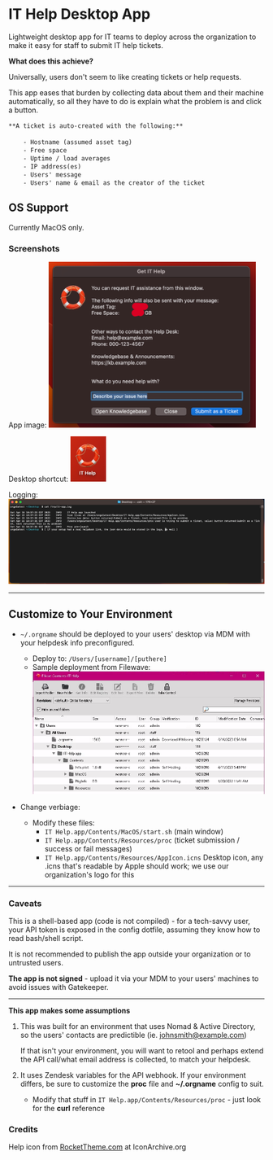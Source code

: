 # IT Help Desktop App
Lightweight desktop app for IT teams to deploy across the organization to make it easy for staff to submit IT help tickets.

**What does this achieve?**

Universally, users don't seem to like creating tickets or help requests.

This app eases that burden by collecting data about them and their machine automatically, so all they have to do is explain what the problem is and click a button.

    **A ticket is auto-created with the following:**

        - Hostname (assumed asset tag)
        - Free space
        - Uptime / load averages
        - IP address(es)
        - Users' message
        - Users' name & email as the creator of the ticket

## OS Support
Currently MacOS only.

### Screenshots
App image:
    ![App image](./img/it-help-app.png)

Desktop shortcut:
    ![Desktop shortcut](./img/desktop-icon.png)

Logging:
    ![Logging](./img/logging.png)

***
## Customize to Your Environment
- `~/.orgname` should be deployed to your users' desktop via MDM with your helpdesk info preconfigured.
    - Deploy to: `/Users/[username]/[puthere]`
    - Sample deployment from Filewave: ![MDM Example](./img/mdm-example.png)

- Change verbiage:
    - Modify these files:
        - `IT Help.app/Contents/MacOS/start.sh` (main window)
        - `IT Help.app/Contents/Resources/proc` (ticket submission / success or fail messages)
        - `IT Help.app/Contents/Resources/AppIcon.icns` Desktop icon, any .icns that's readable by Apple should work; we use our organization's logo for this
***

### Caveats
This is a shell-based app (code is not compiled) - for a tech-savvy user, your API token is exposed in the config dotfile, assuming they know how to read bash/shell script.

It is not recommended to publish the app outside your organization or to untrusted users.

**The app is not signed** - upload it via your MDM to your users' machines to avoid issues with Gatekeeper.

***

**This app makes some assumptions**

1. This was built for an environment that uses Nomad & Active Directory, so the users' contacts are predictible (ie. johnsmith@example.com)

    If that isn't your environment, you will want to retool and perhaps extend the API call/what email address is collected, to match your helpdesk.

2. It uses Zendesk variables for the API webhook.  If your environment differs, be sure to customize the **proc** file and **~/.orgname** config to suit.
    - Modify that stuff in `IT Help.app/Contents/Resources/proc` - just look for the **curl** reference

### Credits
Help icon from [RocketTheme.com](https://www.iconarchive.com/show/free-web-icons-by-rockettheme/Lifesaver-icon.html) at IconArchive.org